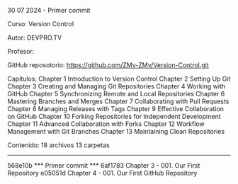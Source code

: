 30 07 2024 - Primer commit

Curso: 
Version Control

Autor:
DEVPRO.TV

Profesor:


GitHub reposotorio:
https://github.com/ZMv-ZMv/Version-Control.git

Capítulos:
Chapter 1  Introduction to Version Control
Chapter 2  Setting Up Git
Chapter 3  Creating and Managing Git Repositories
Chapter 4  Working with GitHub
Chapter 5  Synchronizing Remote and Local Repositories
Chapter 6  Mastering Branches and Merges
Chapter 7  Collaborating with Pull Requests
Chapter 8  Managing Releases with Tags
Chapter 9  Effective Collaboration on GitHub
Chapter 10  Forking Repositories for Independent Development
Chapter 11  Advanced Collaboration with Forks
Chapter 12  Workflow Management with Git Branches
Chapter 13  Maintaining Clean Repositories

Contenido:
18 archivos
13 carpetas

*******************************************************************************
568e10b    *** Primer commit ***
6af1783 Chapter 3 - 001. Our First Repository
e05051d Chapter 4 - 001. Our First GitHub Repository